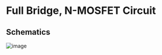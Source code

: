 # Full Bridge, N-MOSFET Circuit

## Schematics

![image](https://github.com/labtroll/KiCad-Simulations/assets/3527219/d78d4d67-7c29-4c70-9281-a81dc89f3a44)

